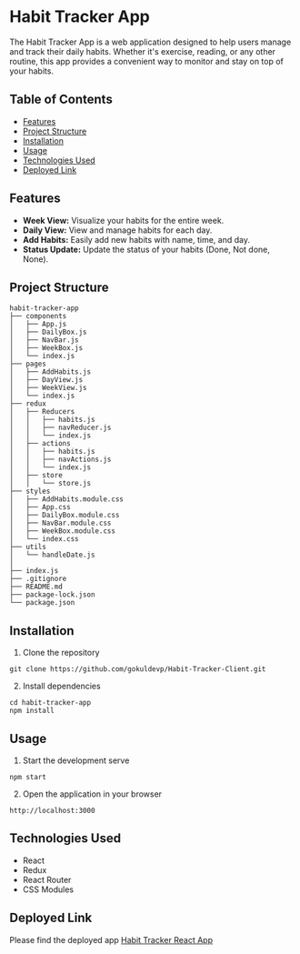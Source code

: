 # Habit Tracker App

The Habit Tracker App is a web application designed to help users manage and track their daily habits. Whether it's exercise, reading, or any other routine, this app provides a convenient way to monitor and stay on top of your habits.

## Table of Contents

- [Features](#features)
- [Project Structure](#project-structure)
- [Installation](#installation)
- [Usage](#usage)
- [Technologies Used](#technologies-used)
- [Deployed Link](#deployed-link)

## Features

- **Week View:** Visualize your habits for the entire week.
- **Daily View:** View and manage habits for each day.
- **Add Habits:** Easily add new habits with name, time, and day.
- **Status Update:** Update the status of your habits (Done, Not done, None).

## Project Structure

```plaintext
habit-tracker-app
├── components
│   ├── App.js
│   ├── DailyBox.js
│   ├── NavBar.js
│   ├── WeekBox.js
│   └── index.js
├── pages
│   ├── AddHabits.js
│   ├── DayView.js
│   ├── WeekView.js
│   └── index.js
├── redux
│   ├── Reducers
│   │   ├── habits.js
│   │   ├── navReducer.js
│   │   └── index.js
│   ├── actions
│   │   ├── habits.js
│   │   ├── navActions.js
│   │   └── index.js
│   ├── store
│   │   └── store.js
├── styles
│   ├── AddHabits.module.css
│   ├── App.css
│   ├── DailyBox.module.css
│   ├── NavBar.module.css
│   ├── WeekBox.module.css
│   └── index.css
├── utils
│   └── handleDate.js
│    
├── index.js
├── .gitignore
├── README.md
├── package-lock.json
└── package.json
```

## Installation
1. Clone the repository
```cd
git clone https://github.com/gokuldevp/Habit-Tracker-Client.git
```

2. Install dependencies
```
cd habit-tracker-app
npm install
```

## Usage
1. Start the development serve
```
npm start
```
2. Open the application in your browser
```
http://localhost:3000
```

## Technologies Used
* React
* Redux
* React Router
* CSS Modules

## Deployed Link
Please find the deployed app [Habit Tracker React App](https://habit-tracker-react-app-2i74.onrender.com)